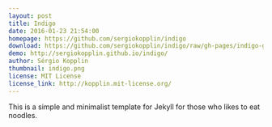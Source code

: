 ```yaml
---
layout: post
title: Indigo
date: 2016-01-23 21:54:00
homepage: https://github.com/sergiokopplin/indigo
download: https://github.com/sergiokopplin/indigo/raw/gh-pages/indigo-gh-pages.zip
demo: http://sergiokopplin.github.io/indigo/
author: Sérgio Kopplin
thumbnail: indigo.png
license: MIT License
license_link: http://kopplin.mit-license.org/
---
```


This is a simple and minimalist template for Jekyll for those who likes to eat noodles.
